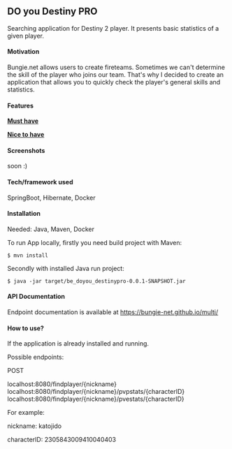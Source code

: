 ## **DO you Destiny PRO**
Searching application for Destiny 2 player. It presents basic statistics of a given player.

#### Motivation

Bungie.net allows users to create fireteams. Sometimes we can't determine the skill of the player who joins our team. That's why I decided to create an application that allows you to quickly check the player's general skills and statistics.

#### Features

[**Must have**](https://github.com/FAIRit/be-doYou_destinyPRO/issues?q=is%3Aissue+is%3Aopen+label%3A%22must+have%22)

[**Nice to have**](https://github.com/FAIRit/be-doYou_destinyPRO/issues?q=is%3Aissue+is%3Aopen+label%3A%22nice+to+have%22)

#### Screenshots

soon :)

#### Tech/framework used

SpringBoot, Hibernate, Docker

#### Installation

Needed: Java, Maven, Docker

To run App locally, firstly you need build project with Maven:

`$ mvn install`

Secondly with installed Java run project:

`$ java -jar target/be_doyou_destinypro-0.0.1-SNAPSHOT.jar`

#### API Documentation

Endpoint documentation is available at https://bungie-net.github.io/multi/

#### How to use?

If the application is already installed and running.

Possible endpoints:

POST

localhost:8080/findplayer/{nickname}
localhost:8080/findplayer/{nickname}/pvpstats/{characterID}
localhost:8080/findplayer/{nickname}/pvestats/{characterID}

For example:

nickname: katojido

characterID: 2305843009410040403
